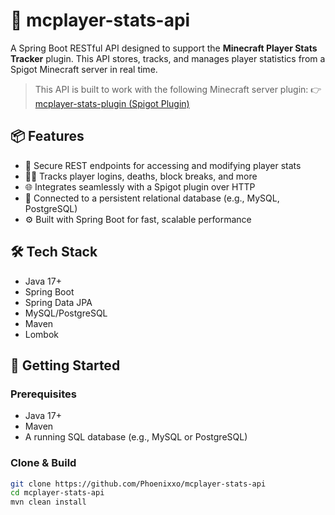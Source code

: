 # 🧭 mcplayer-stats-api

A Spring Boot RESTful API designed to support the **Minecraft Player Stats Tracker** plugin. This API stores, tracks, and manages player statistics from a Spigot Minecraft server in real time.

> This API is built to work with the following Minecraft server plugin:
👉 [mcplayer-stats-plugin (Spigot Plugin)](http://github.com/Phoenixxo/mcplayer-stats-plugin)

## 📦 Features

- 🔐 Secure REST endpoints for accessing and modifying player stats
- 🧑‍💻 Tracks player logins, deaths, block breaks, and more
- 🌐 Integrates seamlessly with a Spigot plugin over HTTP
- 💾 Connected to a persistent relational database (e.g., MySQL, PostgreSQL)
- ⚙️ Built with Spring Boot for fast, scalable performance

## 🛠️ Tech Stack

- Java 17+
- Spring Boot
- Spring Data JPA
- MySQL/PostgreSQL
- Maven
- Lombok

## 🚀 Getting Started

### Prerequisites

- Java 17+
- Maven
- A running SQL database (e.g., MySQL or PostgreSQL)

### Clone & Build

```bash
git clone https://github.com/Phoenixxo/mcplayer-stats-api
cd mcplayer-stats-api
mvn clean install
